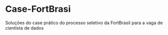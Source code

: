 # Case-FortBrasi
Soluções do case prático do processo seletivo da FortBrasil para a vaga de cientista de dados
